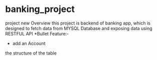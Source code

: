 # banking_project
project new
Overview
this project is backend of banking app, which is designed to fetch data from MYSQL Database and exposing data using RESTFUL API
*Bullet
Feature:-
  * add an Account

the structure of the table 
